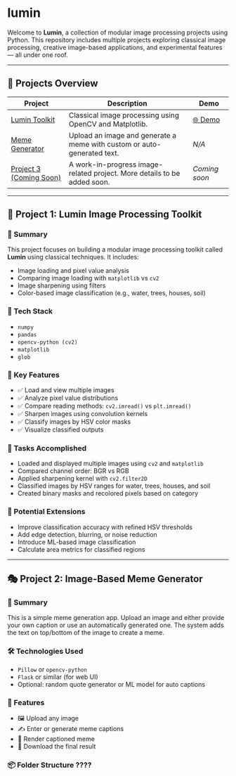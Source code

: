 
#  lumin

Welcome to **Lumin**, a collection of modular image processing projects using Python. This repository includes multiple projects exploring classical image processing, creative image-based applications, and experimental features — all under one roof.

---

## 📁 Projects Overview

| Project | Description | Demo |
|---------|-------------|------|
| [Lumin Toolkit](#project-1-lumin-image-processing-toolkit) | Classical image processing using OpenCV and Matplotlib. | [🌐 Demo](https://colab.research.google.com/drive/17omKshuqCpPXawRfmqdeHI9rQGOU4GxI?usp=sharing) |
| [Meme Generator](#project-2-image-based-meme-generator) | Upload an image and generate a meme with custom or auto-generated text. | _N/A_ |
| [Project 3 (Coming Soon)](#project-3-other-image-processing-project) | A work-in-progress image-related project. More details to be added soon. | _Coming soon_ |


---

## 🧠 Project 1: Lumin Image Processing Toolkit

### 📘 Summary

This project focuses on building a modular image processing toolkit called **Lumin** using classical techniques. It includes:

- Image loading and pixel value analysis
- Comparing image loading with `matplotlib` vs `cv2`
- Image sharpening using filters
- Color-based image classification (e.g., water, trees, houses, soil)

### 🧰 Tech Stack

- `numpy`
- `pandas`
- `opencv-python (cv2)`
- `matplotlib`
- `glob`

### 🎯 Key Features

- ✅ Load and view multiple images
- ✅ Analyze pixel value distributions
- ✅ Compare reading methods: `cv2.imread()` vs `plt.imread()`
- ✅ Sharpen images using convolution kernels
- ✅ Classify images by HSV color masks
- ✅ Visualize classified outputs

### 🧪 Tasks Accomplished

- Loaded and displayed multiple images using `cv2` and `matplotlib`
- Compared channel order: BGR vs RGB
- Applied sharpening kernel with `cv2.filter2D`
- Classified images by HSV ranges for water, trees, houses, and soil
- Created binary masks and recolored pixels based on category

### 🔮 Potential Extensions

- Improve classification accuracy with refined HSV thresholds
- Add edge detection, blurring, or noise reduction
- Introduce ML-based image classification
- Calculate area metrics for classified regions

---

## 🎭 Project 2: Image-Based Meme Generator

### 📘 Summary

This is a simple meme generation app. Upload an image and either provide your own caption or use an automatically generated one. The system adds the text on top/bottom of the image to create a meme.

### 🛠️ Technologies Used

- `Pillow` or `opencv-python`
- `Flask` or similar (for web UI)
- Optional: random quote generator or ML model for auto captions

### 🎯 Features

- 🖼️ Upload any image
- ✍️ Enter or generate meme captions
- 🎨 Render captioned meme
- 💾 Download the final result

### 📦 Folder Structure ????


